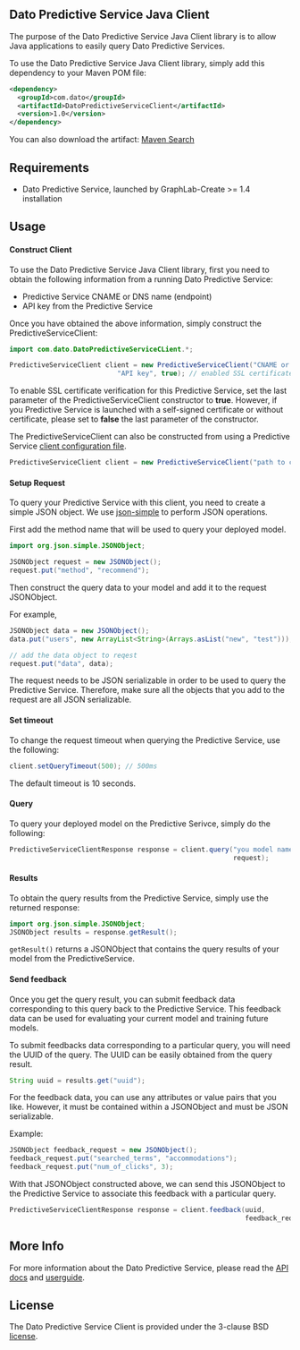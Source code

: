 Dato Predictive Service Java Client
-----------------------------------

The purpose of the Dato Predictive Service Java Client library is to allow Java applications to easily query Dato Predictive Services.

To use the Dato Predictive Service Java Client library, simply add this dependency to your Maven POM file:
```xml
<dependency>
  <groupId>com.dato</groupId>
  <artifactId>DatoPredictiveServiceClient</artifactId>
  <version>1.0</version>
</dependency>
```

You can also download the artifact: [Maven Search](http://search.maven.org)

Requirements
------------

- Dato Predictive Service, launched by GraphLab-Create >= 1.4 installation

Usage
-----

#### Construct Client

To use the Dato Predictive Service Java Client library, first you need to obtain the
following information from a running Dato Predictive Service:
* Predictive Service CNAME or DNS name (endpoint)
* API key from the Predictive Service

Once you have obtained the above information, simply construct the PredictiveServiceClient:
```java
import com.dato.DatoPredictiveServiceCLient.*;

PredictiveServiceClient client = new PredictiveServiceClient("CNAME or DNS name",
                           "API key", true); // enabled SSL certificate verification
``` 

To enable SSL certificate verification for this Predictive Service, set the last parameter
of the PredictiveServiceClient constructor to **true**. However, if you Predictive Service
is launched with a self-signed certificate or without certificate, please set to
**false** the last parameter of the constructor.

The PredictiveServiceClient can also be constructed from using a Predictive Service
[client configuration file](https://dato.com/products/create/docs/generated/graphlab.deploy.PredictiveService.save_client_config.html).
```java
PredictiveServiceClient client = new PredictiveServiceClient("path to config file");
```

#### Setup Request

To query your Predictive Service with this client, you need to create a simple JSON object. 
We use [json-simple](https://code.google.com/p/json-simple/) to perform JSON operations.

First add the method name that will be used to query your deployed model.
```java
import org.json.simple.JSONObject;

JSONObject request = new JSONObject();
request.put("method", "recommend");
```

Then construct the query data to your model and add it to the request JSONObject.

For example, 
```java
JSONObject data = new JSONObject();
data.put("users", new ArrayList<String>(Arrays.asList("new", "test")));

// add the data object to reqest
request.put("data", data);
```

The request needs to be JSON serializable in order to be used to query the Predictive Service.
Therefore, make sure all the objects that you add to the request are all JSON serializable.

#### Set timeout

To change the request timeout when querying the Predictive Service, use the following:
```java
client.setQueryTimeout(500); // 500ms
```

The default timeout is 10 seconds.

#### Query

To query your deployed model on the Predictive Serivce, simply do the following:
```java
PredictiveServiceClientResponse response = client.query("you model name here",
                                                        request);
```

#### Results

To obtain the query results from the Predictive Service, simply use the returned response:
```java
import org.json.simple.JSONObject;
JSONObject results = response.getResult();
```

``getResult()`` returns a JSONObject that contains the query results of your model
from the PredictiveService. 

#### Send feedback

Once you get the query result, you can submit feedback data corresponding to this query
back to the Predictive Service. This feedback data can be used for evaluating your
current model and training future models.

To submit feedbacks data corresponding to a particular query, you will need the UUID
of the query. The UUID can be easily obtained from the query result.

```java
String uuid = results.get("uuid");
```

For the feedback data, you can use any attributes or value pairs that you like.
However, it must be contained within a JSONObject and must be JSON serializable.

Example: 
```java
JSONObject feedback_request = new JSONObject();
feedback_request.put("searched_terms", "accommodations");
feedback_request.put("num_of_clicks", 3);
```

With that JSONObject constructed above, we can send this JSONObject to the Predictive
Service to associate this feedback with a particular query.
```java
PredictiveServiceClientResponse response = client.feedback(uuid,
                                                           feedback_request);
```

More Info
---------

For more information about the Dato Predictive Service, please read
the [API docs](https://dato.com/products/create/docs/generated/graphlab.deploy.PredictiveService.html)
and [userguide](https://dato.com/learn/userguide/deployment/pred-getting-started.html).

License
-------

The Dato Predictive Service Client is provided under the 3-clause BSD [license](LICENSE).
